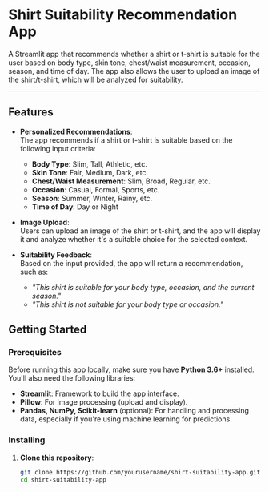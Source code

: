 # Shirt Suitability Recommendation App

  
A Streamlit app that recommends whether a shirt or t-shirt is suitable for the user based on body type, skin tone, chest/waist measurement, occasion, season, and time of day. The app also allows the user to upload an image of the shirt/t-shirt, which will be analyzed for suitability.

---

## Features

- **Personalized Recommendations**:  
  The app recommends if a shirt or t-shirt is suitable based on the following input criteria:
  - **Body Type**: Slim, Tall, Athletic, etc.
  - **Skin Tone**: Fair, Medium, Dark, etc.
  - **Chest/Waist Measurement**: Slim, Broad, Regular, etc.
  - **Occasion**: Casual, Formal, Sports, etc.
  - **Season**: Summer, Winter, Rainy, etc.
  - **Time of Day**: Day or Night

- **Image Upload**:  
  Users can upload an image of the shirt or t-shirt, and the app will display it and analyze whether it's a suitable choice for the selected context.

- **Suitability Feedback**:  
  Based on the input provided, the app will return a recommendation, such as:
  - *"This shirt is suitable for your body type, occasion, and the current season."*
  - *"This shirt is not suitable for your body type or occasion."*

## Getting Started

### Prerequisites

Before running this app locally, make sure you have **Python 3.6+** installed. You'll also need the following libraries:

- **Streamlit**: Framework to build the app interface.
- **Pillow**: For image processing (upload and display).
- **Pandas, NumPy, Scikit-learn** (optional): For handling and processing data, especially if you're using machine learning for predictions.

### Installing

1. **Clone this repository**:
   ```bash
   git clone https://github.com/yourusername/shirt-suitability-app.git
   cd shirt-suitability-app
